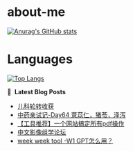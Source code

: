 # about-me
[![Anurag's GitHub stats](https://github-readme-stats.vercel.app/api?username=whitewatercn)](https://github.com/anuraghazra/github-readme-stats)

# Languages
[![Top Langs](https://github-readme-stats.vercel.app/api/top-langs/?username=whitewatercn)](https://github.com/anuraghazra/github-readme-stats)

📕 &nbsp;**Latest Blog Posts**
<!-- BLOG-POST-LIST:START -->
- [儿科轮转收获](https://forum.beginner.center/t/topic/1292/1)
- [中药亲试记-Day64 薏苡仁，猪苓，泽泻](https://forum.beginner.center/t/topic/1290/1)
- [【工具推荐】一个网站搞定所有pdf操作](https://forum.beginner.center/t/topic/1289/1)
- [中文影像组学论坛](https://forum.beginner.center/t/topic/1288/1)
- [week week tool -W1 GPT怎么用？](https://forum.beginner.center/t/topic/1287/1)
<!-- BLOG-POST-LIST:END -->
